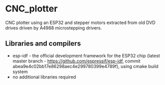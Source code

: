 CNC_plotter
==========

CNC plotter using an ESP32 and stepper motors extracted from old DVD drives driven by A4988 microstepping drivers.

Libraries and compilers
-----------------------

* esp-idf - the official development framework for the ESP32 chip (latest master branch - https://github.com/espressif/esp-idf, 
commit abea9e4c02bb17e86298aec4e299780399e4789f), using cmake build system
* no additional libraries required